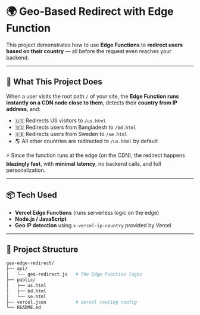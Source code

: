 # 🌍 Geo-Based Redirect with Edge Function

This project demonstrates how to use **Edge Functions** to **redirect users based on their country** — all before the request even reaches your backend.

---

## 🚀 What This Project Does

When a user visits the root path `/` of your site, the **Edge Function runs instantly on a CDN node close to them**, detects their **country from IP address**, and:

- 🇺🇸 Redirects US visitors to `/us.html`
- 🇧🇩 Redirects users from Bangladesh to `/bd.html`
- 🇸🇪 Redirects users from Sweden to `/se.html`
- 🌎 All other countries are redirected to `/us.html` by default

⚡ Since the function runs at the edge (on the CDN), the redirect happens **blazingly fast**, with **minimal latency**, no backend calls, and full personalization.

---

## 📦 Tech Used

- **Vercel Edge Functions** (runs serverless logic on the edge)
- **Node.js / JavaScript**
- **Geo IP detection** using `x-vercel-ip-country` provided by Vercel

---

## 📁 Project Structure

```bash
geo-edge-redirect/
├── api/
│   └── geo-redirect.js   # The Edge Function logic
├── public/
│   ├── us.html
│   ├── bd.html
│   └── se.html
├── vercel.json           # Vercel routing config
└── README.md
